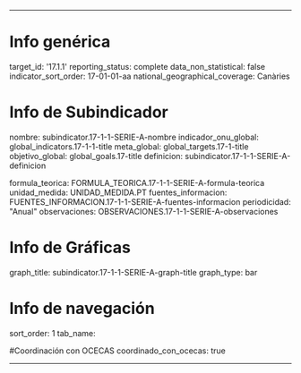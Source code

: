 ---

# Info genérica
target_id: '17.1.1'
reporting_status: complete
data_non_statistical: false
indicator_sort_order: 17-01-01-aa
national_geographical_coverage: Canàries

# Info de Subindicador
nombre: subindicator.17-1-1-SERIE-A-nombre
indicador_onu_global: global_indicators.17-1-1-title
meta_global: global_targets.17-1-title
objetivo_global: global_goals.17-title
definicion: subindicator.17-1-1-SERIE-A-definicion

formula_teorica: FORMULA_TEORICA.17-1-1-SERIE-A-formula-teorica
unidad_medida: UNIDAD_MEDIDA.PT
fuentes_informacion: FUENTES_INFORMACION.17-1-1-SERIE-A-fuentes-informacion
periodicidad: "Anual"
observaciones: OBSERVACIONES.17-1-1-SERIE-A-observaciones
# Info de Gráficas
graph_title: subindicator.17-1-1-SERIE-A-graph-title
graph_type: bar

# Info de navegación
sort_order: 1
tab_name:

#Coordinación con OCECAS
coordinado_con_ocecas: true

---